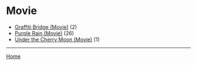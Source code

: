 # Movie

  * [Graffiti Bridge (Movie)](./movie/graffiti-bridge/) (2)
  * [Purple Rain (Movie)](./movie/purple-rain/) (26)
  * [Under the Cherry Moon (Movie)](./movie/under-the-cherry-moon/) (1)

----

[Home](../)
